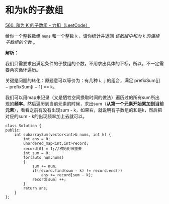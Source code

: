 # 和为k的子数组

[560. 和为 K 的子数组 - 力扣（LeetCode）](https://leetcode.cn/problems/subarray-sum-equals-k/)

给你一个整数数组 `nums` 和一个整数 `k` ，请你统计并返回 *该数组中和为 `k` 的连续子数组的个数* 。

**解析：**

我们只需要求出满足条件的子数组的个数，不用求出具体的下标，所以，不一定需要两次循环遍历。

关键是问题的转化：原题意可以等价为：有几种 i、j 的组合，满足 prefixSum[j] − prefixSum[i − 1] == k。

我们可以用map来记录（又是牺牲空间换取时间的做法）遍历过的所有sum所出现的**频率**。然后遍历到当前元素的时候，求出sum（**从第一个元素开始累加到当前元素**），看看之前有没有出现sum - k，如果右，就说明有子数组的和是k，然后把对应的sum - k的出现频率加上去就可以。

```
class Solution {
public:
    int subarraySum(vector<int>& nums, int k) {
        int ans = 0;
        unordered_map<int,int>record;
        record[0] = 1;//初始化很重要
        int sum = 0;
        for(auto num:nums)
        {
            sum += num;
            if(record.find(sum - k) != record.end())
                ans += record[sum - k];
            record[sum] ++;
        }
        return ans;
    }
};
```


